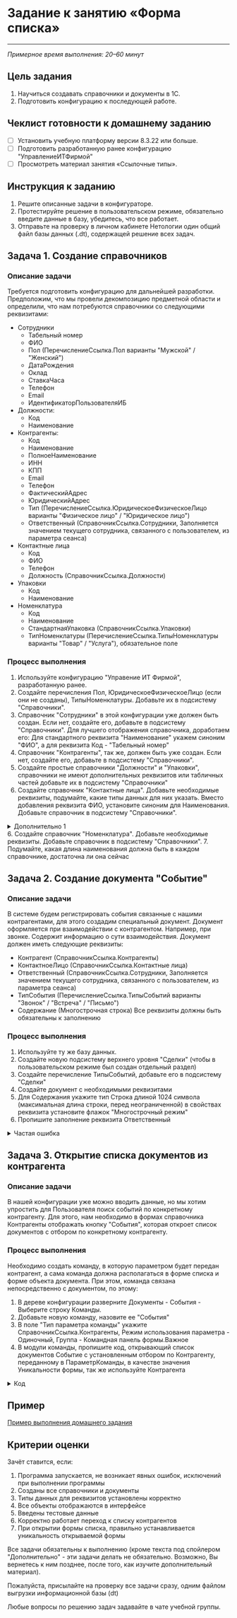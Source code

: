 # Задание к занятию «Форма списка»


-----------------------------------------------




*Примерное время выполнения: 20–60 минут*

## Цель задания

1. Научиться создавать справочники и документы в 1С.
2. Подготовить конфигурацию к последующей работе.

## Чеклист готовности к домашнему заданию

- [ ] Установить учебную платформу версии 8.3.22 или больше.
- [ ] Подготовить разработанную ранее конфигурацию "УправлениеИТФирмой"
- [ ] Просмотреть материал занятия «Ссылочные типы».

## Инструкция к заданию

1. Решите описанные задачи в конфигураторе.
2. Протестируйте решение в пользовательском режиме, обязательно введите данные в базу, убедитесь, что все работает.
3. Отправьте на проверку в личном кабинете Нетологии один общий файл базы данных (.dt), содержащей решение всех задач.

## Задача 1. Создание справочников

### Описание задачи

Требуется подготовить конфигурацию для дальнейшей разработки. Предположим, что мы провели декомпозицию предметной области и определили, что нам потребуются справочники со следующими реквизитами:
* Сотрудники
  + Табельный номер
  + ФИО
  + Пол (ПеречислениеСсылка.Пол варианты "Мужской" / "Женский")
  + ДатаРождения
  + Оклад
  + СтавкаЧаса
  + Телефон
  + Email
  + ИдентификаторПользователяИБ
* Должности:
  + Код
  + Наименование
* Контрагенты:
  + Код
  + Наименование
  + ПолноеНаименование
  + ИНН
  + КПП
  + Email
  + Телефон
  + ФактическийАдрес
  + ЮридическийАдрес
  + Тип (ПеречислениеСсылка.ЮридическоеФизическоеЛицо варианты "Физическое лицо" / "Юридическое лицо")
  + Ответственный (СправочникСсылка.Сотрудники, Заполняется значением текущего сотрудника, связанного с пользователем, из параметра сеанса)
* Контактные лица
  + Код
  + ФИО
  + Телефон
  + Должность (СправочникСсылка.Должности)
* Упаковки
  + Код
  + Наименование
* Номенклатура
  + Код
  + Наименование
  + СтандартнаяУпаковка (СправочникСсылка.Упаковки)
  + ТипНоменклатуры (ПеречислениеСсылка.ТипыНоменклатуры варианты "Товар" / "Услуга"), обязательное поле

### Процесс выполнения

1. Используйте конфигурацию "Управение ИТ Фирмой", разработанную ранее.
2. Создайте перечисления Пол, ЮридическоеФизическоеЛицо (если они не созданы), ТипыНоменклатуры. Добавьте их в подсистему "Справочники".
3. Справочник "Сотрудники" в этой конфигурации уже должен быть создан. Если нет, создайте его, добавьте в подсистему "Справочники".
Для лучшего отображения справочника, доработаем его: Для стандартного реквизита "Наименование" укажем синоним "ФИО", а для реквизита Код - "Табельный номер"
3. Справочник "Контрагенты", так же, должен быть уже создан. Если нет, создайте его, добавьте в подсистему "Справочники".
4. Создайте простые справочники "Должности" и "Упаковки", справочники не имеют дополнительных реквизитов или табличных частей добавьте их в подсистему "Справочники"
5. Создайте справочник "Контактные лица". Добавьте необходимые реквизиты, подумайте, какие типы данных для них указать. Вместо добавления реквизита ФИО, установите синоним для Наименования. Добавьте справочник в подсистему "Справочники".
<details>
  <summary>Дополнительно 1</summary>
  Вспомните, как настраивается командный интерфейс подсистемы, справочники "Должности", "Упаковки" и "Контактные лица" уместно будет разместить в разделе "См. также"
</details>
6. Создайте справочник "Номенклатура". Добавьте необходимые реквизиты. Добавьте справочник в подсистему "Справочники".
7. Подумайте, какая длина наименования должна быть в каждом справочнике, достаточна ли она сейчас

## Задача 2. Создание документа "Событие"

### Описание задачи

В системе будем регистрировать события связанные с нашими контрагентами, для этого создадим специальный документ.
Документ оформляется при взаимодействии с контрагентом. Например, при звонке. Содержит информацию о сути взаимодействия.
Документ должен иметь следующие реквизиты:
* Контрагент (СправочникСсылка.Контрагенты)
* КонтактноеЛицо (СправочникСсылка.Контактные лица)
* Ответственный (СправочникСсылка.Сотрудники, Заполняется значением текущего сотрудника, связанного с пользователем, из параметра сеанса)
* ТипСобытия (ПеречислениеСсылка.ТипыСобытий варианты "Звонок" / "Встреча" / "Письмо")
* Содержание (Многострочная строка)
Все реквизиты должны быть обязательны к заполнению

### Процесс выполнения

1. Используйте ту же базу данных. 
2. Создайте новую подсистему верхнего уровня "Сделки" (чтобы в пользовательском режиме был создан отдельный раздел)
3. Создайте перечисление ТипыСобытий, добавьте его в подсистему "Сделки"
4. Создайте документ с необходимыми реквизитами
5. Для Содержания укажите тип Строка длиной 1024 символа (максимальная длина строки, перед неограниченной) в свойствах реквизита установите флажок "Многострочный режим"
6. Пропишите заполнение реквизита Ответственный
<details>
  <summary>Частая ошибка</summary>
  
  Вспомните, из модуля посвященного встроенному языку, где прописывается заполнение реквизитов для новых элементов.

  Часто встречается ошибка, когда код прописыват в событии "ПриСозданииНаСервере", но "ПриСозданииНаСервере" - это событие формы, оно срабатывает, когда создается **форма**. То есть, в таком случае, у Вас Ответственный будет заполняться при каждом открытии формы документа, даже если пользователь открывает документ просто для просмотра.

Необходимо обрабатывать событие самого документа. То есть, использовать модуль объекта
  
</details>

## Задача 3. Открытие списка документов из контрагента

### Описание задачи

В нашей конфигурации уже можно вводить данные, но мы хотим упростить для Пользователя поиск событий по конкретному контрагенту.
Для этого, нам необходимо в формах справочника Контрагенты отображать кнопку "События", которая откроет список документов с отбором по конкретному контрагенту.

### Процесс выполнения

Необходимо создать команду, в которую параметром будет передан контрагент, а сама команда должна располагаться в форме списка и форме объекта документа. При этом, команда связана непосредственно с документом, по этому:
1. В дереве конфигурации разверните Документы - События - Выберите строку Команды.
2. Добавьте новую команду, назовите ее "События"
3. В поле "Тип параметра команды" укажите СправочникСсылка.Контрагенты, Режим использования параметра - Одиночный, Группа - Командная панель формы.Важное
4. В модули команды, пропишите код, открывающий список документов Событие с установленным отбором по Контрагенту, переданному в ПараметрКоманды, в качестве значения Уникальности формы, так же используйте Контрагента
<details>
  <summary>Код</summary>
  
  ```bsl
	ЗначениеОтбора = Новый Структура("Контрагент", ПараметрКоманды);
	ПараметрыОткрытияФормы = Новый Структура("Отбор", ЗначениеОтбора);
	ОткрытьФорму("Документ.Событие.ФормаСписка", ПараметрыОткрытияФормы, , ПараметрКоманды); // Уникальность - Контрагент
  ```
  
</details>

## Пример
[Пример выполнения домашнего задания](examples/HW_4_1_example.md)

## Критерии оценки

Зачёт ставится, если:
1. Программа запускается, не возникает явных ошибок, исключений при выполнении программы
2. Созданы все справочники и документы
3. Типы данных для реквизитов установлены корректно
4. Все объекты отображаются в интерфейсе
5. Введены тестовые данные
6. Корректно работает переход к списку контрагентов
7. При открытии формы списка, правильно устанавливается уникальность открываемой формы

Все задачи обязательны к выполнению (кроме текста под спойлером "Дополнительно" - эти задачи делать не обязательно. Возможно, Вы вернетесь к ним позднее, после того, как изучите дополнительный материал).

Пожалуйста, присылайте на проверку все задачи сразу, одним файлом выгрузки информационной базы (dt)

Любые вопросы по решению задач задавайте в чате учебной группы.
